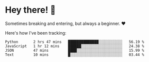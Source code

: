 # Hey there! 👋
Sometimes breaking and entering, but always a beginner. ❤️

Here's how I've been tracking:
<!--START_SECTION:waka-->

```text
Python       2 hrs 47 mins   ██████████████░░░░░░░░░░░   56.19 %
JavaScript   1 hr 12 mins    ██████░░░░░░░░░░░░░░░░░░░   24.38 %
JSON         47 mins         ████░░░░░░░░░░░░░░░░░░░░░   15.99 %
Text         10 mins         █░░░░░░░░░░░░░░░░░░░░░░░░   03.44 %
```

<!--END_SECTION:waka-->
